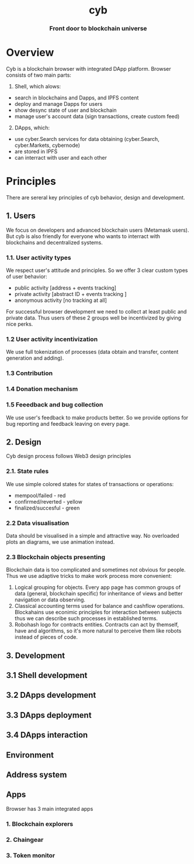 
<h1 align="center">
cyb
</h1>


<h3 align="center">
Front door to blockchain universe
</h3>


# Overview

Cyb is a blockchain browser with integrated DApp platform. Browser consists of two main parts:

1. Shell, which alows:

- search in blockchains and Dapps, and IPFS content
- deploy and manage Dapps for users
- show desync state of user and blockchain
- manage user's account data (sign transactions, create custom feed)

2. DApps, which:

- use cyber.Search services for data obtaining (cyber.Search, cyber.Markets, cybernode)
- are stored in IPFS
- can interract with user and each other


# Principles

There are sereral key principles of cyb behavior, design and development.


## 1. Users

We focus on developers and advanced blockchain users (Metamask users). But cyb is also friendly for everyone who wants to interract with blockchains and decentralized systems.

### 1.1. User activity types

We respect user's attitude and principles. So we offer 3 clear custom types of user behavior:

- public activity [address + events tracking]
- private activity [abstract ID + events tracking ]
- anonymous activity [no tracking at all]

For successful browser development we need to collect at least public and private data. Thus users of these 2 groups well be incentivized by giving nice perks.

### 1.2 User activity incentivization

We use full tokenization of processes (data obtain and transfer, content generation and adding).

### 1.3 Contribution

### 1.4 Donation mechanism

### 1.5 Feeedback and bug collection

We use user's feedback to make products better. So we provide options for bug reporting and feedback leaving on every page.


## 2. Design

Cyb design process follows Web3 design principles

### 2.1. State rules

We use simple colored states for states of transactions or operations:

- mempool/failed - red
- confirmed/reverted - yellow
- finalized/succesful - green

### 2.2 Data visualisation

Data should be visualised in a simple and attractive way. No overloaded plots an diagrams, we use animation instead.

### 2.3 Blockchain objects presenting

Blockchain data is too complicated and sometimes not obvious for people. Thus we use adaptive tricks to make work process more convenient:

1. Logical grouping for objects. Every app page has common groups of data (general, blockchain specific) for inheritance of views and better navigation or data observing.
2. Classical accounting terms used for balance and cashflow operations. Blockahains use econimic principles for interaction between subjects thus we can describe such processes in established terms.
3. Robohash logo for contracts entities. Contracts can act by themself, have and algorithms, so it's more natural to perceive them like robots instead of pieces of code.


## 3. Development

## 3.1 Shell development

## 3.2 DApps development

## 3.3 DApps deployment

## 3.4 DApps interaction

## Environment

## Address system

## Apps

Browser has 3 main integrated apps

### 1. Blockchain explorers
### 2. Chaingear
### 3. Token monitor


